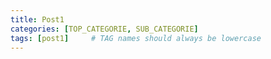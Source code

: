 ```yaml
---
title: Post1
categories: [TOP_CATEGORIE, SUB_CATEGORIE]
tags: [post1]     # TAG names should always be lowercase
---
```

